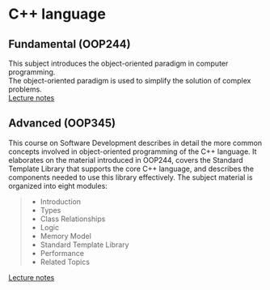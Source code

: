 # C++ language

## Fundamental (OOP244)
This subject introduces the object-oriented paradigm in computer programming.  
The object-oriented paradigm is used to simplify the solution of complex problems.  
[Lecture notes](https://ict.senecacollege.ca/~oop244/pages/content/index.html)

## Advanced (OOP345)
This course on Software Development describes in detail the more common concepts involved in object-oriented programming of the C++ language.
It elaborates on the material introduced in OOP244, covers the Standard Template Library that supports the core C++ language, and describes the components needed to use this library effectively. 
The subject material is organized into eight modules:
>* Introduction
>* Types
>* Class Relationships
>* Logic
>* Memory Model
>* Standard Template Library
>* Performance
>* Related Topics

[Lecture notes](https://ict.senecacollege.ca/~oop345/pages/content/index.html)
